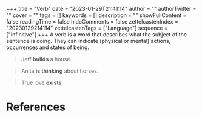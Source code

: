 +++
title = "Verb"
date = "2023-01-29T21:41:14"
author = ""
authorTwitter = ""
cover = ""
tags = []
keywords = []
description = ""
showFullContent = false
readingTime = false
hideComments = false
zettelcastenIndex = "20230129214114"
zettelcastenTags = ["Language"]
sequence = ["Infinitive"]
+++
A verb is a word that describes what the subject of the sentence is doing. They can indicate (physical or mental) actions, occurrences and states of being.

 > 
 > Jeff **builds** a house.

 > 
 > Anita **is thinking** about horses.

 > 
 > True love **exists**.

# References
